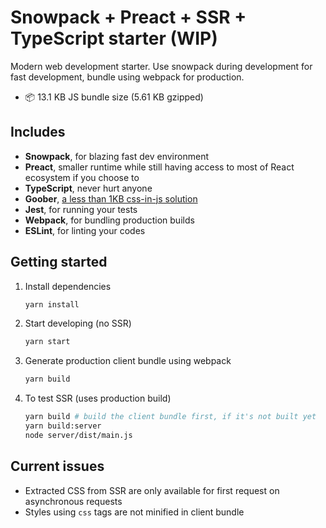 # Snowpack + Preact + SSR + TypeScript starter (WIP)

Modern web development starter. Use snowpack during development for fast development, bundle using webpack for production.
- 📦 13.1 KB JS bundle size (5.61 KB gzipped)

## Includes
- **Snowpack**, for blazing fast dev environment
- **Preact**, smaller runtime while still having access to most of React ecosystem if you choose to
- **TypeScript**, never hurt anyone
- **Goober**, [a less than 1KB css-in-js solution](https://github.com/cristianbote/goober)
- **Jest**, for running your tests
- **Webpack**, for bundling production builds
- **ESLint**, for linting your codes

## Getting started
1. Install dependencies
    ```sh
    yarn install
    ```

2. Start developing (no SSR)
    ```sh
    yarn start
    ```

3. Generate production client bundle using webpack
    ```sh
    yarn build
    ```

4. To test SSR (uses production build)
    ```sh
    yarn build # build the client bundle first, if it's not built yet
    yarn build:server
    node server/dist/main.js
    ```

## Current issues
- Extracted CSS from SSR are only available for first request on asynchronous requests
- Styles using `css` tags are not minified in client bundle
